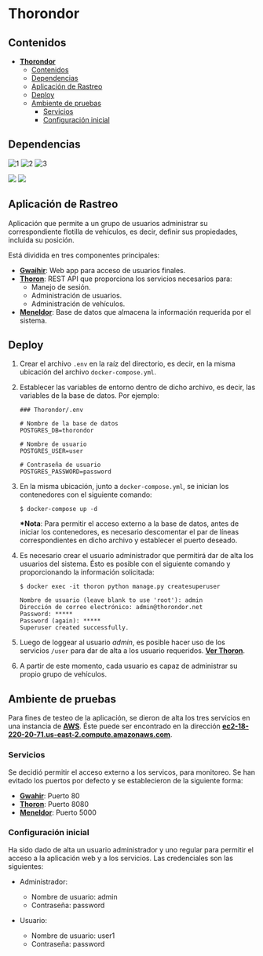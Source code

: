 # **Thorondor**

## Contenidos

- [**Thorondor**](#thorondor)
  - [Contenidos](#contenidos)
  - [Dependencias](#dependencias)
  - [Aplicación de Rastreo](#aplicaci%C3%B3n-de-rastreo)
  - [Deploy](#deploy)
  - [Ambiente de pruebas](#ambiente-de-pruebas)
    - [Servicios](#servicios)
    - [Configuración inicial](#configuraci%C3%B3n-inicial)

## Dependencias

![1](https://img.shields.io/badge/Thoron-1.0-darkred.svg)
![2](https://img.shields.io/badge/Meneldor-1.0-darkred.svg)
![3](https://img.shields.io/badge/Gwaihir-1.0-darkred.svg)

![](https://img.shields.io/badge/docker-*-blue.svg)
![](https://img.shields.io/badge/docker--compose-*-blue.svg)


## Aplicación de Rastreo

Aplicación que permite a un grupo de usuarios administrar su correspondiente flotilla de vehículos, es decir, definir sus propiedades, incluida su posición.

Está dividida en tres componentes principales:

- [**Gwaihir**][3]: Web app para acceso de usuarios finales.
- [**Thoron**][1]: REST API que proporciona los servicios necesarios para:
  - Manejo de sesión.
  - Administración de usuarios.
  - Administración de vehículos.
- [**Meneldor**][2]: Base de datos que almacena la información requerida por el sistema.

## Deploy

1. Crear el archivo `.env` en la raíz del directorio, es decir, en la misma ubicación del archivo `docker-compose.yml`.
   
2. Establecer las variables de entorno dentro de dicho archivo, es decir, las variables de la base de datos. Por ejemplo:
    ```
    ### Thorondor/.env
    
    # Nombre de la base de datos
    POSTGRES_DB=thorondor
    
    # Nombre de usuario
    POSTGRES_USER=user
    
    # Contraseña de usuario
    POSTGRES_PASSWORD=password
    ```

3. En la misma ubicación, junto a `docker-compose.yml`, se inician los contenedores con el siguiente comando:
   ```
   $ docker-compose up -d
   ```
   **\*Nota**: Para permitir el acceso externo a la base de datos, antes de iniciar los contenedores, es necesario descomentar el par de líneas correspondientes en dicho archivo y establecer el puerto deseado.

4. Es necesario crear el usuario administrador que permitirá dar de alta los usuarios del sistema. Ésto es posible con el siguiente comando y proporcionando la información solicitada:
   ```
   $ docker exec -it thoron python manage.py createsuperuser
   
   Nombre de usuario (leave blank to use 'root'): admin
   Dirección de correo electrónico: admin@thorondor.net
   Password: *****
   Password (again): ***** 
   Superuser created successfully.
   ```
5. Luego de loggear al usuario *admin*, es posible hacer uso de los servicios `/user` para dar de alta a los usuario requeridos. [**Ver Thoron**][1].

6. A partir de este momento, cada usuario es capaz de administrar su propio grupo de vehículos.


## Ambiente de pruebas

Para fines de testeo de la aplicación, se dieron de alta los tres servicios en una instancia de [**AWS**][4]. Éste puede ser encontrado en la dirección [**ec2-18-220-20-71.us-east-2.compute.amazonaws.com**](http://ec2-18-220-20-71.us-east-2.compute.amazonaws.com).

### Servicios

Se decidió permitir el acceso externo a los servicos, para monitoreo. Se han evitado los puertos por defecto y se establecieron de la siguiente forma:
- [**Gwahir**][3]: Puerto 80 
- [**Thoron**][1]: Puerto 8080
- [**Meneldor**][2]: Puerto 5000

### Configuración inicial

Ha sido dado de alta un usuario administrador y uno regular para permitir el acceso a la aplicación web y a los servicios. Las credenciales son las siguientes:
- Administrador:
  - Nombre de usuario: admin
  - Contraseña: password

- Usuario:
  - Nombre de usuario: user1
  - Contraseña: password


[1]: Thoron/README.md
[2]: Meneldor/README.md
[3]: Gwaihir/README.md
[4]: https://aws.amazon.com/es/